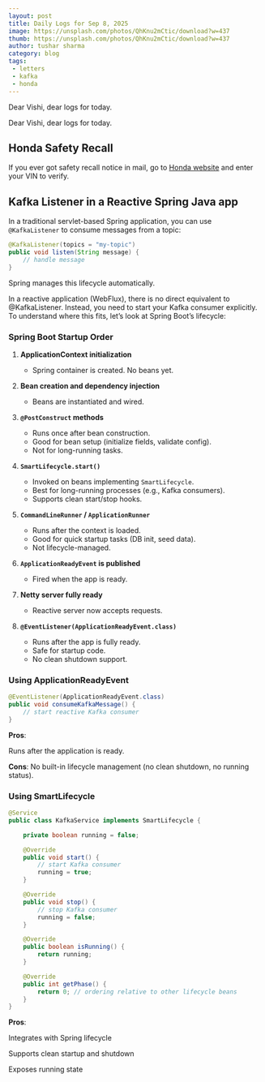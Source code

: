 ```yaml
---
layout: post
title: Daily Logs for Sep 8, 2025
image: https://unsplash.com/photos/QhKnu2mCtic/download?w=437
thumb: https://unsplash.com/photos/QhKnu2mCtic/download?w=437
author: tushar sharma
category: blog
tags:
 - letters
 - kafka
 - honda
---
```


Dear Vishi, dear logs for today.<!-- truncate_here -->

Dear Vishi, dear logs for today.

## Honda Safety Recall

If you ever got safety recall notice in mail, go to [Honda website](https://owners.honda.com/service-maintenance/recalls) and enter your VIN to verify.


## Kafka Listener in a Reactive Spring Java app 

In a traditional servlet-based Spring application, you can use `@KafkaListener` to consume messages from a topic:

```java
@KafkaListener(topics = "my-topic")
public void listen(String message) {
    // handle message
}

```

Spring manages this lifecycle automatically.

In a reactive application (WebFlux), there is no direct equivalent to @KafkaListener. Instead, you need to start your Kafka consumer explicitly. To understand where this fits, let’s look at Spring Boot’s lifecycle:

### Spring Boot Startup Order  

1. **ApplicationContext initialization**  
   - Spring container is created. No beans yet.  

2. **Bean creation and dependency injection**  
   - Beans are instantiated and wired.  

3. **`@PostConstruct` methods**  
   - Runs once after bean construction.  
   - Good for bean setup (initialize fields, validate config).  
   - Not for long-running tasks.  

4. **`SmartLifecycle.start()`**  
   - Invoked on beans implementing `SmartLifecycle`.  
   - Best for long-running processes (e.g., Kafka consumers).  
   - Supports clean start/stop hooks.  

5. **`CommandLineRunner` / `ApplicationRunner`**  
   - Runs after the context is loaded.  
   - Good for quick startup tasks (DB init, seed data).  
   - Not lifecycle-managed.  

6. **`ApplicationReadyEvent` is published**  
   - Fired when the app is ready.  

7. **Netty server fully ready**  
   - Reactive server now accepts requests.  

8. **`@EventListener(ApplicationReadyEvent.class)`**  
   - Runs after the app is fully ready.  
   - Safe for startup code.  
   - No clean shutdown support.  


### Using ApplicationReadyEvent

```java
@EventListener(ApplicationReadyEvent.class)
public void consumeKafkaMessage() {
    // start reactive Kafka consumer
}
```

**Pros**:

Runs after the application is ready.

**Cons**:
No built-in lifecycle management (no clean shutdown, no running status).


### Using SmartLifecycle

```java
@Service
public class KafkaService implements SmartLifecycle {

    private boolean running = false;

    @Override
    public void start() {
        // start Kafka consumer
        running = true;
    }

    @Override
    public void stop() {
        // stop Kafka consumer
        running = false;
    }

    @Override
    public boolean isRunning() {
        return running;
    }

    @Override
    public int getPhase() {
        return 0; // ordering relative to other lifecycle beans
    }
}

```

**Pros**:

Integrates with Spring lifecycle

Supports clean startup and shutdown

Exposes running state